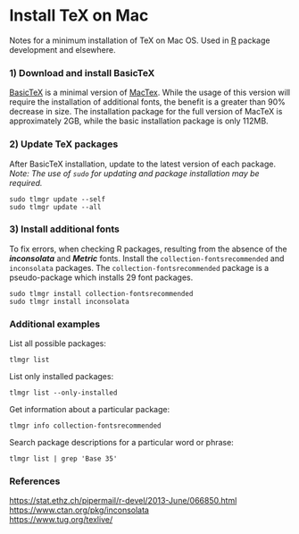 # Install TeX on Mac

Notes for a minimum installation of TeX on Mac OS.  Used in [R](https://www.r-project.org) package development and elsewhere.

### 1) Download and install BasicTeX
[BasicTeX](http://www.tug.org/mactex/morepackages.html) is a minimal version of [MacTex](http://www.tug.org/mactex/).  While the usage of this version will require the installation of additional fonts, the benefit is a greater than 90% decrease in size.  The installation package for the full version of MacTeX is approximately 2GB, while the basic installation package is only 112MB.

### 2) Update TeX packages
After BasicTeX installation, update to the latest version of each package.  
*Note: The use of `sudo` for updating and package installation may be required.*

```
sudo tlmgr update --self
sudo tlmgr update --all
```

### 3) Install additional fonts
To fix errors, when checking R packages, resulting from the absence of the ***inconsolata*** and ***Metric*** fonts.  Install the `collection-fontsrecommended` and `inconsolata` packages.  The `collection-fontsrecommended` package is a pseudo-package which installs 29 font packages.

```
sudo tlmgr install collection-fontsrecommended
sudo tlmgr install inconsolata
```

### Additional examples
List all possible packages:
```
tlmgr list
```

List only installed packages:
```
tlmgr list --only-installed
```

Get information about a particular package:
```
tlmgr info collection-fontsrecommended
```

Search package descriptions for a particular word or phrase:
```
tlmgr list | grep 'Base 35'
```

### References

<https://stat.ethz.ch/pipermail/r-devel/2013-June/066850.html>  
<https://www.ctan.org/pkg/inconsolata>  
<https://www.tug.org/texlive/>
